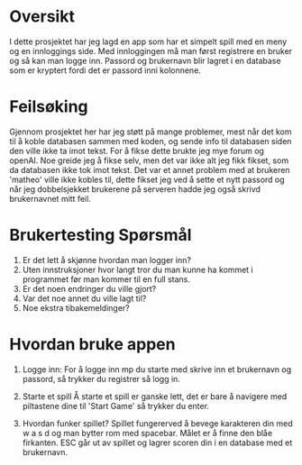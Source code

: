 # Oversikt
I dette prosjektet har jeg lagd en app som har et simpelt spill med en meny og en innloggings side. Med innloggingen må man først registrere en bruker og så kan man logge inn. Passord og brukernavn blir lagret i en database som er kryptert fordi det er passord inni kolonnene.

# Feilsøking
Gjennom prosjektet her har jeg støtt på mange problemer, mest når det kom til å koble databasen sammen med koden, og sende info til databasen siden den ville ikke ta imot tekst. For å fikse dette brukte jeg mye forum og openAI. Noe greide jeg å fikse selv, men det var ikke alt jeg fikk fikset, som da databasen ikke tok imot tekst. Det var et annet problem med at brukeren 'matheo' ville ikke kobles til, dette fikset jeg ved å sette et nytt passord og når jeg dobbelsjekket brukerene på serveren hadde jeg også skrivd brukernavnet mitt feil.

# Brukertesting Spørsmål
1. Er det lett å skjønne hvordan man logger inn?
2. Uten innstruksjoner hvor langt tror du man kunne ha kommet i programmet før man kommer til en full stans.
3. Er det noen endringer du ville gjort?
4. Var det noe annet du ville lagt til?
5. Noe ekstra tibakemeldinger?


# Hvordan bruke appen
1. Logge inn:
For å logge inn mp du starte med  skrive inn et brukernavn og passord, så trykker du registrer så logg in.

2. Starte et spill
Å starte et spill er ganske lett, det er bare å navigere med piltastene dine til 'Start Game' så trykker du enter.

3. Hvordan funker spillet?
Spillet fungererved å bevege karakteren din med w a s d og man bytter rom med spacebar. Målet er å finne den blåe firkanten. ESC går ut av spillet og lagrer scoren din i en database med et brukernavn.